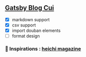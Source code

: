 ##  [Gatsby Blog Cui](https://cui-blog.netlify.app/)

- [x] markdown support
- [x] csv support 
- [x] import douban elements
- [ ] format design 

### 💫  Inspirations : [heichi magazine](http://www.heichimagazine.org/en/about/5/heichi-magazine) 



